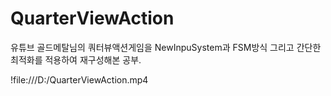 # QuarterViewAction
 
유튜브 골드메탈님의 쿼터뷰액션게임을 NewInpuSystem과 FSM방식 그리고 간단한 최적화를 적용하여 재구성해본 공부.

!file:///D:/QuarterViewAction.mp4

